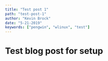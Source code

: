 ```yaml
---
title: "Test post 1"
path: "test-post-1"
author: "Kevin Brock"
date: "5-21-2019"
keywords: ["pengwin", "wlinux", "test"]
---
```


# Test blog post for setup
